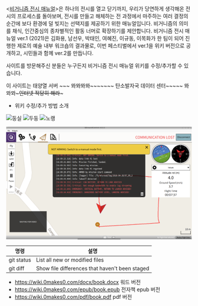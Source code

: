 <[비거니즘 전시 매뉴얼](https://0makes0.com/pdf/%EB%B9%84%EA%B1%B0%EB%8B%88%EC%A6%98_%EC%A0%84%EC%8B%9C_%EB%A7%A4%EB%89%B4%EC%96%BC_ver1.pdf)>은 하나의 전시를 열고 닫기까지, 우리가 당연하게 생각해온 전시의 프로세스를 돌아보며, 전시를 만들고 해체하는 전 과정에서 마주하는 여러 결정의 순간에 보다 환경에 덜 빚지는 선택지를 제공하기 위한 매뉴얼입니다. 비거니즘의 의미를 채식, 인간중심의 종차별적인 활동 너머로 확장하기를 제안합니다. 비거니즘 전시 매뉴얼 ver.1 (2021)은 김화용, 남선우, 박태인, 여혜진, 이규동, 이목화가 한 팀이 되어 진행한 제로의 예술 내부 워크숍의 결과물로, 이번 페스티벌에서 ver.1을 위키 버전으로 공개하고, 시민들과 함께 ver.2를 만듭니다. 

사이트를 방문해주신 분들은 누구든지 비거니즘 전시 매뉴얼 위키를 수정/추가할 수 있습니다.

이 사이트는 태양열 서버 ~~~ 뫄뫄뫄뫄~~~~~~~ 탄소발자국 데이터 센터~~~~~ 뫄뫄뫄~~~~~인터넷 적당히 해라~~~~~

+ 위키 수정/추가 방법 소개

![둥실](https://i.imgur.com/nfiQful.png)
![두둥](https://i.imgur.com/ADO45gK.png)
![노랭](https://i.imgur.com/JkaXlvT.png)

![업로드테스트](./uploads/20170420_crash_from_battery_level.png)

| 명령 | 설명 |
| --- | --- |
| git status | List all new or modified files |
| git diff | Show file differences that haven't been staged |


* https://wiki.0makes0.com/docx/book.docx 워드 버전 
* https://wiki.0makes0.com/epub/book.epub 전자책 epub 버전 
* https://wiki.0makes0.com/pdf/book.pdf pdf 버전 
 
 
